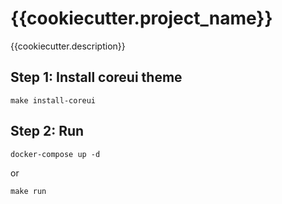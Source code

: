 # {{cookiecutter.project_name}}

{{cookiecutter.description}}

## Step 1: Install coreui theme

`make install-coreui`

## Step 2: Run

`docker-compose up -d`

or 

`make run`

